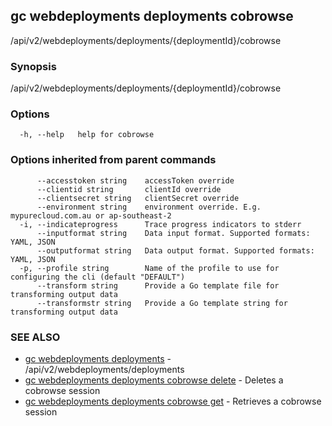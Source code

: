 ## gc webdeployments deployments cobrowse

/api/v2/webdeployments/deployments/{deploymentId}/cobrowse

### Synopsis

/api/v2/webdeployments/deployments/{deploymentId}/cobrowse

### Options

```
  -h, --help   help for cobrowse
```

### Options inherited from parent commands

```
      --accesstoken string    accessToken override
      --clientid string       clientId override
      --clientsecret string   clientSecret override
      --environment string    environment override. E.g. mypurecloud.com.au or ap-southeast-2
  -i, --indicateprogress      Trace progress indicators to stderr
      --inputformat string    Data input format. Supported formats: YAML, JSON
      --outputformat string   Data output format. Supported formats: YAML, JSON
  -p, --profile string        Name of the profile to use for configuring the cli (default "DEFAULT")
      --transform string      Provide a Go template file for transforming output data
      --transformstr string   Provide a Go template string for transforming output data
```

### SEE ALSO

* [gc webdeployments deployments](gc_webdeployments_deployments.html)	 - /api/v2/webdeployments/deployments
* [gc webdeployments deployments cobrowse delete](gc_webdeployments_deployments_cobrowse_delete.html)	 - Deletes a cobrowse session
* [gc webdeployments deployments cobrowse get](gc_webdeployments_deployments_cobrowse_get.html)	 - Retrieves a cobrowse session


